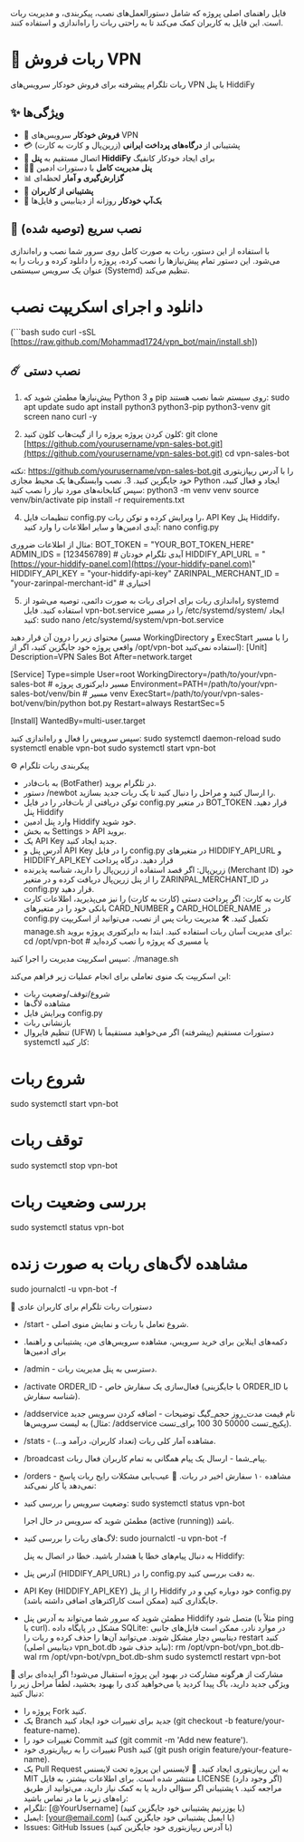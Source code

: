 فایل راهنمای اصلی پروژه که شامل دستورالعمل‌های نصب، پیکربندی، و مدیریت ربات است. این فایل به کاربران کمک می‌کند تا به راحتی ربات را راه‌اندازی و استفاده کنند.
# 🤖 ربات فروش VPN

ربات تلگرام پیشرفته برای فروش خودکار سرویس‌های VPN با پنل HiddiFy

## ✨ ویژگی‌ها

- 🛒 **فروش خودکار** سرویس‌های VPN
- 💳 پشتیبانی از **درگاه‌های پرداخت ایرانی** (زرین‌پال و کارت به کارت)
- 🔗 اتصال مستقیم به **پنل HiddiFy** برای ایجاد خودکار کانفیگ
- 👨‍💼 **پنل مدیریت کامل** با دستورات ادمین
- 📊 **گزارش‌گیری و آمار** لحظه‌ای
- 💬 **پشتیبانی از کاربران**
- 🔄 **بک‌آپ خودکار** روزانه از دیتابیس و فایل‌ها

## 🚀 نصب سریع (توصیه شده)

با استفاده از این دستور، ربات به صورت کامل روی سرور شما نصب و راه‌اندازی می‌شود. این دستور تمام پیش‌نیازها را نصب کرده، پروژه را دانلود کرده و ربات را به عنوان یک سرویس سیستمی (Systemd) تنظیم می‌کند.
# دانلود و اجرای اسکریپت نصب


(```bash sudo curl -sSL [https://raw.github.com/Mohammad1724/vpn_bot/main/install.sh])


## ☄️ نصب دستی
1. پیش‌نیازها
مطمئن شوید که Python 3 و pip روی سیستم شما نصب هستند:
sudo apt update
sudo apt install python3 python3-pip python3-venv git screen nano curl -y

2. کلون کردن پروژه
پروژه را از گیت‌هاب کلون کنید:
git clone [https://github.com/yourusername/vpn-sales-bot.git](https://github.com/yourusername/vpn-sales-bot.git)
cd vpn-sales-bot

نکته: https://github.com/yourusername/vpn-sales-bot.git را با آدرس ریپازیتوری خود جایگزین کنید.
3. نصب وابستگی‌ها
یک محیط مجازی Python ایجاد و فعال کنید، سپس کتابخانه‌های مورد نیاز را نصب کنید:
python3 -m venv venv
source venv/bin/activate
pip install -r requirements.txt

4. تنظیمات
فایل config.py را ویرایش کرده و توکن ربات، API Key پنل Hiddify، آیدی ادمین‌ها و سایر اطلاعات را وارد کنید:
nano config.py

مثال از اطلاعات ضروری:
BOT_TOKEN = "YOUR_BOT_TOKEN_HERE"
ADMIN_IDS = [123456789] # آیدی تلگرام خودتان
HIDDIFY_API_URL = "[https://your-hiddify-panel.com](https://your-hiddify-panel.com)"
HIDDIFY_API_KEY = "your-hiddify-api-key"
ZARINPAL_MERCHANT_ID = "your-zarinpal-merchant-id" # اختیاری

5. راه‌اندازی ربات
برای اجرای ربات به صورت دائمی، توصیه می‌شود از systemd استفاده کنید. فایل vpn-bot.service را در مسیر /etc/systemd/system/ ایجاد کنید:
sudo nano /etc/systemd/system/vpn-bot.service

محتوای زیر را درون آن قرار دهید (مسیر WorkingDirectory و ExecStart را با مسیر واقعی پروژه خود جایگزین کنید، اگر از /opt/vpn-bot استفاده نمی‌کنید):
[Unit]
Description=VPN Sales Bot
After=network.target

[Service]
Type=simple
User=root
WorkingDirectory=/path/to/your/vpn-sales-bot # مسیر دایرکتوری پروژه
Environment=PATH=/path/to/your/vpn-sales-bot/venv/bin # مسیر venv
ExecStart=/path/to/your/vpn-sales-bot/venv/bin/python bot.py
Restart=always
RestartSec=5

[Install]
WantedBy=multi-user.target

سپس سرویس را فعال و راه‌اندازی کنید:
sudo systemctl daemon-reload
sudo systemctl enable vpn-bot
sudo systemctl start vpn-bot

⚙️ پیکربندی
ربات تلگرام
 * به بات‌فادر (BotFather) در تلگرام بروید.
 * دستور /newbot را ارسال کنید و مراحل را دنبال کنید تا یک ربات جدید بسازید.
 * توکن دریافتی از بات‌فادر را در فایل config.py در متغیر BOT_TOKEN قرار دهید.
پنل Hiddify
 * وارد پنل ادمین Hiddify خود شوید.
 * به بخش Settings > API بروید.
 * یک API Key جدید ایجاد کنید.
 * آدرس پنل و API Key را در فایل config.py در متغیرهای HIDDIFY_API_URL و HIDDIFY_API_KEY قرار دهید.
درگاه پرداخت
 * زرین‌پال: اگر قصد استفاده از زرین‌پال را دارید، شناسه پذیرنده (Merchant ID) خود را از پنل زرین‌پال دریافت کرده و در متغیر ZARINPAL_MERCHANT_ID در config.py قرار دهید.
 * کارت به کارت: اگر پرداخت دستی (کارت به کارت) را نیز می‌پذیرید، اطلاعات کارت بانکی خود را در متغیرهای CARD_NUMBER و CARD_HOLDER_NAME در config.py تکمیل کنید.
🛠️ مدیریت ربات
پس از نصب، می‌توانید از اسکریپت manage.sh برای مدیریت آسان ربات استفاده کنید. ابتدا به دایرکتوری پروژه بروید:
cd /opt/vpn-bot # یا مسیری که پروژه را نصب کرده‌اید

سپس اسکریپت مدیریت را اجرا کنید:
./manage.sh

این اسکریپت یک منوی تعاملی برای انجام عملیات زیر فراهم می‌کند:
 * شروع/توقف/وضعیت ربات
 * مشاهده لاگ‌ها
 * ویرایش فایل config.py
 * بازنشانی ربات
 * تنظیم فایروال (UFW)
دستورات مستقیم (پیشرفته)
اگر می‌خواهید مستقیماً با systemctl کار کنید:
# شروع ربات
sudo systemctl start vpn-bot

# توقف ربات  
sudo systemctl stop vpn-bot

# بررسی وضعیت ربات
sudo systemctl status vpn-bot

# مشاهده لاگ‌های ربات به صورت زنده
sudo journalctl -u vpn-bot -f

📱 دستورات ربات تلگرام
برای کاربران عادی
 * /start - شروع تعامل با ربات و نمایش منوی اصلی.
 * دکمه‌های اینلاین برای خرید سرویس، مشاهده سرویس‌های من، پشتیبانی و راهنما.
برای ادمین‌ها
 * /admin - دسترسی به پنل مدیریت ربات.
 * /activate ORDER_ID - فعال‌سازی یک سفارش خاص (با جایگزینی ORDER_ID با شناسه سفارش).
 * /addservice نام قیمت مدت_روز حجم_گیگ توضیحات - اضافه کردن سرویس جدید به لیست سرویس‌ها (مثال: /addservice پکیج_تست 50000 30 100 برای_تست).
 * /stats - مشاهده آمار کلی ربات (تعداد کاربران، درآمد و...).
 * /broadcast پیام_شما - ارسال یک پیام همگانی به تمام کاربران فعال ربات.
 * /orders - مشاهده ۱۰ سفارش اخیر در ربات.
🔧 عیب‌یابی
مشکلات رایج
ربات پاسخ نمی‌دهد یا کار نمی‌کند:
 * وضعیت سرویس را بررسی کنید:
   sudo systemctl status vpn-bot

   مطمئن شوید که سرویس در حال اجرا (active (running)) باشد.
 * لاگ‌های ربات را بررسی کنید:
   sudo journalctl -u vpn-bot -f

   به دنبال پیام‌های خطا یا هشدار باشید.
خطا در اتصال به پنل Hiddify:
 * آدرس پنل (HIDDIFY_API_URL) را در config.py به دقت بررسی کنید.
 * API Key (HIDDIFY_API_KEY) را از پنل Hiddify خود دوباره کپی و در config.py جایگذاری کنید (ممکن است کاراکترهای اضافی داشته باشد).
 * مطمئن شوید که سرور شما می‌تواند به آدرس پنل Hiddify متصل شود (مثلاً با ping یا curl).
مشکل در پایگاه داده SQLite:
در موارد نادر، ممکن است فایل‌های جانبی دیتابیس دچار مشکل شوند. می‌توانید آن‌ها را حذف کرده و ربات را restart کنید (دیتابیس اصلی vpn_bot.db نباید حذف شود):
rm /opt/vpn-bot/vpn_bot.db-wal
rm /opt/vpn-bot/vpn_bot.db-shm
sudo systemctl restart vpn-bot

🤝 مشارکت
از هرگونه مشارکت در بهبود این پروژه استقبال می‌شود! اگر ایده‌ای برای ویژگی جدید دارید، باگ پیدا کردید یا می‌خواهید کدی را بهبود بخشید، لطفاً مراحل زیر را دنبال کنید:
 * پروژه را Fork کنید.
 * یک Branch جدید برای تغییرات خود ایجاد کنید (git checkout -b feature/your-feature-name).
 * تغییرات خود را Commit کنید (git commit -m 'Add new feature').
 * تغییرات را به ریپازیتوری خود Push کنید (git push origin feature/your-feature-name).
 * یک Pull Request به این ریپازیتوری ایجاد کنید.
📄 لایسنس
این پروژه تحت لایسنس MIT منتشر شده است. برای اطلاعات بیشتر، به فایل LICENSE (اگر وجود دارد) مراجعه کنید.
📞 پشتیبانی
اگر سؤالی دارید یا به کمک نیاز دارید، می‌توانید از طریق راه‌های زیر با ما در تماس باشید:
 * تلگرام: [@YourUsername] (با یوزرنیم پشتیبانی خود جایگزین کنید)
 * ایمیل: [your@email.com] (با ایمیل پشتیبانی خود جایگزین کنید)
 * Issues: GitHub Issues (با آدرس ریپازیتوری خود جایگزین کنید)
